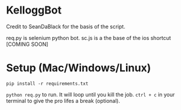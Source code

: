 # KelloggBot
Credit to SeanDaBlack for the basis of the script.

req.py is selenium python bot.
sc.js is a the base of the ios shortcut [COMING SOON]

# Setup (Mac/Windows/Linux)

`pip install -r requirements.txt`

`python req.py` to run. It will loop until you kill the job. `ctrl + c` in your terminal to give the pro lifes a break (optional).